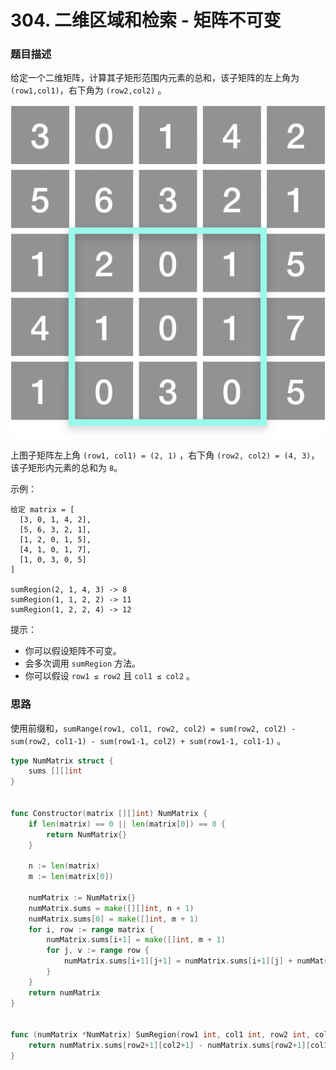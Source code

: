 # 304. 二维区域和检索 - 矩阵不可变

### 题目描述

给定一个二维矩阵，计算其子矩形范围内元素的总和，该子矩阵的左上角为 `(row1,col1)`，右下角为 `(row2,col2)` 。

![Range Sum Query 2D](image/304.png)


上图子矩阵左上角 `(row1, col1) = (2, 1)` ，右下角 `(row2, col2) = (4, 3)`，该子矩形内元素的总和为 `8`。



示例：

```
给定 matrix = [
  [3, 0, 1, 4, 2],
  [5, 6, 3, 2, 1],
  [1, 2, 0, 1, 5],
  [4, 1, 0, 1, 7],
  [1, 0, 3, 0, 5]
]

sumRegion(2, 1, 4, 3) -> 8
sumRegion(1, 1, 2, 2) -> 11
sumRegion(1, 2, 2, 4) -> 12
```

提示：

- 你可以假设矩阵不可变。
- 会多次调用 `sumRegion` 方法。
- 你可以假设 `row1 ≤ row2` 且 `col1 ≤ col2` 。


### 思路

使用前缀和，`sumRange(row1, col1, row2, col2) = sum(row2, col2) - sum(row2, col1-1) - sum(row1-1, col2) + sum(row1-1, col1-1)` 。

```go
type NumMatrix struct {
    sums [][]int
}


func Constructor(matrix [][]int) NumMatrix {
    if len(matrix) == 0 || len(matrix[0]) == 0 {
        return NumMatrix{}
    }

    n := len(matrix)
    m := len(matrix[0])

    numMatrix := NumMatrix{}
    numMatrix.sums = make([][]int, n + 1)
    numMatrix.sums[0] = make([]int, m + 1)
    for i, row := range matrix {
        numMatrix.sums[i+1] = make([]int, m + 1)
        for j, v := range row {
            numMatrix.sums[i+1][j+1] = numMatrix.sums[i+1][j] + numMatrix.sums[i][j+1] - numMatrix.sums[i][j] + v
        }
    }
    return numMatrix
}


func (numMatrix *NumMatrix) SumRegion(row1 int, col1 int, row2 int, col2 int) int {
    return numMatrix.sums[row2+1][col2+1] - numMatrix.sums[row2+1][col1] - numMatrix.sums[row1][col2+1] + numMatrix.sums[row1][col1]
}
```

